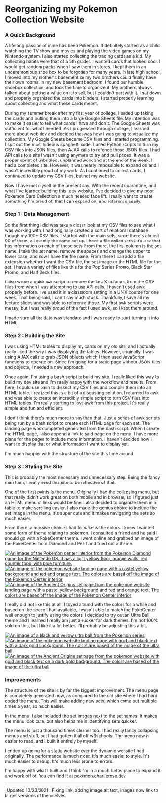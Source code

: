 # Reorganizing my Pokemon Collection Website

### A Quick Background

A lifelong passion of mine has been Pokemon. It definitely started as a child
watching the TV show and movies and playing the video games on my Nintendo
system. I also started collecting the trading cards as a kid. My collecting 
habits were that of a 5th grader. I wanted cards that looked cool. I would get
random packs when I saw them in stores. I kept them in an unceremonious shoe 
box to be forgotten for many years. In late high school, I moved into my 
mother's basement so my two brothers could finally have their own rooms. In
my new basement bedroom, I found our humble shoebox collection, and took the
time to organize it. My brothers always talked about getting a value on it to
sell, but I couldn't part with it. I sat down and properly organized the cards
into binders. I started properly learning about collecting and what these cards
meant.

During my summer break after my first year of college, I ended up taking the cards 
and putting them into a large Google Sheets file. My intention was to make it 
easier to tell what cards I have and don't. The Google Sheets was sufficient for
what I needed. As I progressed through college, I learned more about web dev and
decided that was how I was going to visualize my collection. My Google Sheets 
became CSV files and I started programming. I spit out the most hideous spaghetti
code. I used Python scripts to turn my CSV files into JSON files, then AJAX
calls to refence those JSON files. I had API calls to a site I wasn't using anymore
to try and pull prices. It was a proper sprint of unbridled, unplanned work and at 
the end of the week, I had a completed site. However, it was nearly impossible to 
expand on and I wasn't incredibly proud of my work. As I continued to collect cards, 
I continued to update my CSV files, but not my website.

Now I have met myself in the present day. With the recent quarantine, and what I've
learned building this .dev website, I've decided to give my poor Pokemon Card
Collection a much needed face lift. I really want to create something I'm proud of,
that I can expand on, and reference easily.

### Step 1 : Data Management

So the first thing I did was take a closer look at my CSV files to see what I was 
working with. I had originally created a sort of relational database though my
100+ CSV files. I started with the main sets, since there's almost 90 of them, all
exactly the same set up. I have a file called `setsinfo.csv` that has information
on each of these sets. From there, the first column is the set name. I take the set
name, remove the spaces and change the upper to lower case, and now I have the file
name. From there I can add a file extension whether I want the CSV file, the set image
or the HTML file for the set. I have a variety of files like this for the Pop Series
Promo, Black Star Promo, and Half Deck files. 

I also wrote a quick `awk` script to remove the last X columns from the CSV files 
from when I was attempting to use API calls. I haven't used awk properly before.
I've used it in a classroom setting in a UNIX course for one week. That being said,
I can't say much stuck. Thankfully, I save all my lecture slides and was able to
reference those. My first awk scripts were messy, but I was really proud of the 
fact I used awk, so I kept them around.

I made sure all the data was standard and I was ready to start turning it into HTML.

### Step 2 : Building the Site

I was using HTML tables to display my cards on my old site, and I actually really
liked the way I was displaying the tables. However, originally, I was using AJAX 
calls to grab JSON objects which I then used JavaScript functions to operate on.
Since I'm going for a static page without JSON files and objects, I needed a new
approach.

Once again, I'm using a bash script to build my site. I really liked this way to
build my dev site and I'm really happy with the workflow and results. From here,
I could use bash to dissect my CSV files and compile them into an HTML table. I 
realized this is a bit of a disgusting solution. I returned to awk and was able
to create an incredibly simple script to turn CSV files into HTML tables. I'm really
starting to love awk from this project. It's really simple and fun and efficient.

I don't think there's much more to say than that. Just a series of awk scripts 
being run by a bash script to create each HTML page for each set. The landing page
was completed generated from the bash script. When I create the HTML page, I also
append a link to said page on the menu. I have more plans for the pages to include
more information. I haven't decided how I want to display that or what information
I want to display yet.

I'm much happier with the structure of the site this time around.

### Step 3 : Styling the Site

This is probably the most necessary and unnecessary step. Being the fancy man I 
am, I really need this site to be reflective of that. 

One of the first points is the menu. Originally I had the collapsing menu, but 
that really didn't work great on both mobile and in browser, so I figured just 
an HTML menu of links would be fine. I also decided to organize them in a table
to make scrolling easier. I also made the genius choice to include the set image
in the menu. It's super cute and it makes navigating the sets so much easier.

From there, a massive choice I had to make is the colors. I knew I wanted some
form of theme relating to pokemon. I consulted a friend and he said I should go
with a PokeCenter theme. I went online and grabbed an image of the PokeCenter 
from Diamond and Pearl and tried out a theme.

[<img alt="An image of the Pokemon center interior from the Pokemon Diamond game for the Nintendo DS. It has a light yellow floor, orange walls, red counter tops, with blue furniture." src="pkmncenter.jpg">](pkmncenter.jpg)
[<img alt="An image of the pokemon website landing page with a pastel yellow background and red and orange text. The colors are based off the image of the Pokemon Center interior" src="pkmncland.png">](pkmncland.png)
[<img alt="An image of the Ancient Origins set page from the pokemon website landing page with a pastel yellow background and red and orange text. The colors are based off the image of the Pokemon Center interior" src="pkmncset.png">](pkmncset.png)

I really did not like this at all. I toyed around with the colors for a while 
and based on the space I had available, I wasn't able to match the PokeCenter
well enough to justify using the colors. I decided to try out an Ultra Ball 
theme and I learned I really am just a sucker for dark themes. I'm not 100%
sold on this, but I like it a lot better. I'll probably be adjusting this a
bit.

[<img alt="An image of a black and yellow ultra ball from the Pokemon series" src="ultraball.png">](ultraball.png)
[<img alt="An image of the pokemon website landing page with gold and black text with a dark gold background. The colors are based of the image of the ultra ball" src="ultraballland.png">](ultraballland.png)
[<img alt="An image of the Ancient Origins set page from the pokemon website with gold and black text on a dark gold background. The colors are based of the image of the ultra ball" src="ultraballset.png">](ultraballset.png)

### Improvements

The structure of the site is by far the biggest improvement. The menu page is
completely generated now, as compared to the old site where I had hard coded the
menu. This will make adding new sets, which come out multiple times a year, so
much easier. 

In the menu, I also included the set images next to the set names. It makes the
menu look cute, but also helps me in identifying sets quicker.

The menu is just a thousand times cleaner too. I had really fancy collapsing 
menus and stuff, but I had gotten it all off w3schools. The menu now is easier
to read, and I built it entirely by myself.

I ended up going for a static website over the dynamic website I had originally.
The performance is much nicer. It's much easier to style. It's much easier to
debug. It's much less prone to errors.

I'm happy with what I built and I think I'm in a much better place to expand it
and work off of. You can find it at 
[pokemon.charlierose.dev](https://pokemon.charlierose.dev)

---

_Updated 10/23/2021 : Fixing link, adding image alt text, images now link to
larger versions of themselves.
